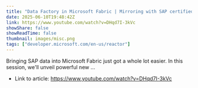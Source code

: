 ```yaml
---
title: "Data Factory in Microsoft Fabric | Mirroring with SAP certified partners in Microsoft Fabric"
date: 2025-06-10T19:48:42Z
link: https://www.youtube.com/watch?v=DHqd7I-3kVc
showShare: false
showReadTime: false
thumbnail: images/misc.png
tags: ["developer.microsoft.com/en-us/reactor"]
---
```

Bringing SAP data into Microsoft Fabric just got a whole lot easier. In this session, we'll unveil powerful new ...

- Link to article: https://www.youtube.com/watch?v=DHqd7I-3kVc